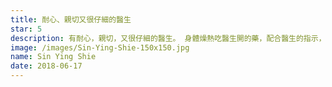 ```yaml
---
title: 耐心、親切又很仔細的醫生
star: 5
description: 有耐心，親切，又很仔細的醫生。 身體燥熱吃醫生開的藥，配合醫生的指示，皮膚狀況好超多的！
image: /images/Sin-Ying-Shie-150x150.jpg
name: Sin Ying Shie
date: 2018-06-17
---
```


